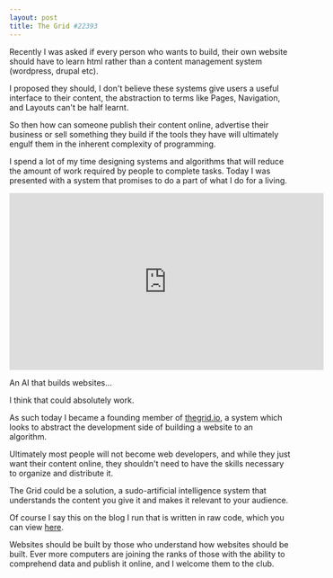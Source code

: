 ```yaml
---
layout: post
title: The Grid #22393
---
```


Recently I was asked if every person who wants to build,
their own website should have to learn html rather than
a content management system (wordpress, drupal etc).

I proposed they should, I don't believe these systems give
users a useful interface to their content, the abstraction
to terms like Pages, Navigation, and Layouts can't be half
learnt.

So then how can someone publish their content online,
advertise their business or sell something they build if
the tools they have will ultimately engulf them in the
inherent complexity of programming.

I spend a lot of my time designing systems and algorithms
that will reduce the amount of work required by people
to complete tasks. Today I was presented with a system
that promises to do a part of what I do for a living.

<iframe width="560" height="315" src="https://www.youtube.com/embed/OXA4-5x31V0" frameborder="0" allowfullscreen></iframe>

An AI that builds websites...

I think that could absolutely work.

As such today I became a founding member of [thegrid.io](https://thegrid.io/#22393),
a system which looks to abstract the development side
of building a website to an algorithm.

Ultimately most people will not become web developers,
and while they just want their content online,
they shouldn't need to have the skills necessary to
organize and distribute it.

The Grid could be a solution, a sudo-artificial
intelligence system that understands the content
you give it and makes it relevant to your audience.

Of course I say this on the blog I run that is written
in raw code, which you can view [here](https://github.com/dirkkelly/dirkkelly.github.com/blob/69606ace6875ef6b29e11a93bc8d4346cd4c1da7/_layouts/post.html).

Websites should be built by those who understand how
websites should be built. Ever more computers are 
joining the ranks of those with the ability to
comprehend data and publish it online, and I welcome
them to the club.
